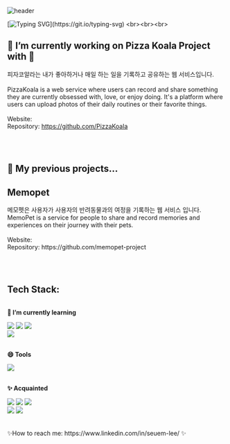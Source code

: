 ![header](https://capsule-render.vercel.app/api?type=waving&height=200&color=gradient&text=Lazyshu's%20Meepy%20day.)

[![Typing SVG](https://readme-typing-svg.demolab.com?font=Fira+Code&pause=1000&color=156E00&random=false&width=435&lines=Welcome+to+my+page!+what+a+Meepy+day;------------------------------+Meep!)](https://git.io/typing-svg)
<br><br><br>
## 🌱 I’m currently working on Pizza Koala Project with 👯
피자코알라는 내가 좋아하거나 매일 하는 일을 기록하고 공유하는 웹 서비스입니다. <br> <br>
PizzaKoala is a web service where users can record and share something they are currently obsessed with, love, or enjoy doing. It's a platform where users can upload photos of their daily routines or their favorite things. <br> <br>
Website: <br>
Repository: https://github.com/PizzaKoala




<br><br>
## 🌱 My previous projects...
 <h2>Memopet</h2> 
  메모펫은 사용자가 사용자의 반려동물과의 여정을 기록하는 웹 서비스 입니다. <br>
 MemoPet is a service for people to share and record memories and experiences on their journey with their pets.<br>
<br>
 Website: <br>
 Repository: https://github.com/memopet-project 
 
 
 <br><br>
## Tech Stack: 
<div style="display:flex; flex-direction:column; align-items:flex-start;">
   <!-- Learning -->
    <p><strong>🌱 I’m currently learning</strong></p>
    <div>
        <img src="https://img.shields.io/badge/Java-007396?style=for-the-badge&logo=Java&logoColor=white"> 
        <img src="https://img.shields.io/badge/Spring Boot-6DB33F?style=for-the-badge&logo=spring boot&logoColor=white"> 
      <img src="https://img.shields.io/badge/mysql-4479A1?style=for-the-badge&logo=mysql&logoColor=white"> 
    </div>
    <div>
      <img src="https://img.shields.io/badge/Amazon AWS-232F3E?style=for-the-badge&logo=amazon aws&logoColor=white"> 
    </div>
 <!-- Tools -->
 <br>
    <p><strong>😄 Tools</strong></p>
    <div>
     <img src="https://img.shields.io/badge/ERDCloud-6DB33F?style=for-the-badge&logo=ERDCloud"> 
</div>
 <br>
   <!-- Acquainted -->
    <p><strong>✨ Acquainted</strong></p>
      <div>
        <img src="https://img.shields.io/badge/javascript-F7DF1E?style=flat-square&logo=javascript&logoColor=black"> 
        <img src="https://img.shields.io/badge/css-1572B6?style=flat-square&logo=css3&logoColor=white"> 
        <img src="https://img.shields.io/badge/html5-E34F26?style=flat-square&logo=html5&logoColor=white"> 
         </div>
         <div>
        <img src="https://img.shields.io/badge/oracle-F80000?style=for-the-badge&logo=oracle&logoColor=white"> 
         <img src="https://img.shields.io/badge/apache tomcat-F8DC75?style=for-the-badge&logo=apachetomcat&logoColor=black">
      </div>
    <br>
</div>
<br>
 ✨How to reach me: https://www.linkedin.com/in/seuem-lee/ ✨

<!--
**lazyshu/lazyshu** is a ✨ _special_ ✨ repository because its `README.md` (this file) appears on your GitHub profile.

Here are some ideas to get you started:

- 🔭 I’m currently working on ...
- 🌱 I’m currently learning ...
- 👯 I’m looking to collaborate on ...
- 🤔 I’m looking for help with ...
- 💬 Ask me about ...
- 📫 How to reach me: ...
- 😄 Pronouns: ...
- ⚡ Fun fact: ...
-->
